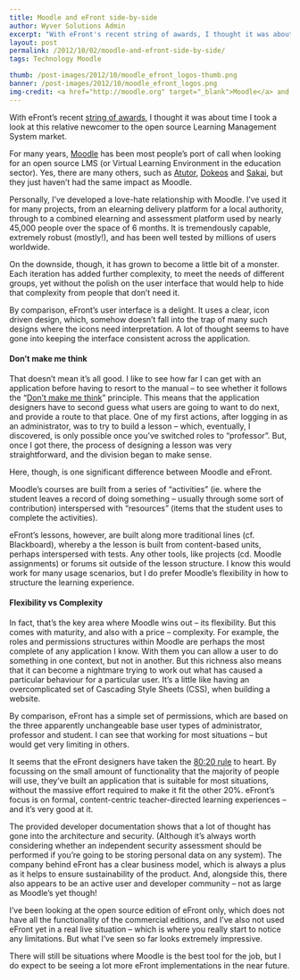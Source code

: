```yaml
---
title: Moodle and eFront side-by-side
author: Wyver Solutions Admin
excerpt: "With eFront's recent string of awards, I thought it was about time I took a look at this relative newcomer to the open source Learning Management System market."
layout: post
permalink: /2012/10/02/moodle-and-efront-side-by-side/
tags: Technology Moodle

thumb: /post-images/2012/10/moodle_efront_logos-thumb.png
banner: /post-images/2012/10/moodle_efront_logos.png
img-credit: <a href="http://moodle.org" target="_blank">Moodle</a> and <a href="http://www.efrontlearning.net/" target="_blank">eFront</a>
---
```

With eFront&#8217;s recent [string of awards][1], I thought it was about time I took a look at this relative newcomer to the open source Learning Management System market.

For many years, [Moodle][2] has been most people&#8217;s port of call when looking for an open source LMS (or Virtual Learning Environment in the education sector). Yes, there are many others, such as [Atutor][3], [Dokeos][4] and [Sakai][5], but they just haven&#8217;t had the same impact as Moodle.

Personally, I&#8217;ve developed a love-hate relationship with Moodle. I&#8217;ve used it for many projects, from an elearning delivery platform for a local authority, through to a combined elearning and assessment platform used by nearly 45,000 people over the space of 6 months. It is tremendously capable, extremely robust (mostly!), and has been well tested by millions of users worldwide.

On the downside, though, it has grown to become a little bit of a monster. Each iteration has added further complexity, to meet the needs of different groups, yet without the polish on the user interface that would help to hide that complexity from people that don&#8217;t need it.

By comparison, eFront&#8217;s user interface is a delight. It uses a clear, icon driven design, which, somehow doesn&#8217;t fall into the trap of many such designs where the icons need interpretation. A lot of thought seems to have gone into keeping the interface consistent across the application.

#### Don&#8217;t make me think

That doesn&#8217;t mean it&#8217;s all good. I like to see how far I can get with an application before having to resort to the manual &#8211; to see whether it follows the &#8220;[Don&#8217;t make me think][6]&#8221; principle. This means that the application designers have to second guess what users are going to want to do next, and provide a route to that place. One of my first actions, after logging in as an administrator, was to try to build a lesson &#8211; which, eventually, I discovered, is only possible once you&#8217;ve switched roles to &#8220;professor&#8221;. But, once I got there, the process of designing a lesson was very straightforward, and the division began to make sense.

Here, though, is one significant difference between Moodle and eFront.

Moodle&#8217;s courses are built from a series of &#8220;activities&#8221; (ie. where the student leaves a record of doing something &#8211; usually through some sort of contribution) interspersed with &#8220;resources&#8221; (items that the student uses to complete the activities).

eFront&#8217;s lessons, however, are built along more traditional lines (cf. Blackboard), whereby a the lesson is built from content-based units, perhaps interspersed with tests. Any other tools, like projects (cd. Moodle assignments) or forums sit outside of the lesson structure. I know this would work for many usage scenarios, but I do prefer Moodle&#8217;s flexibility in how to structure the learning experience.

#### Flexibility vs Complexity

In fact, that&#8217;s the key area where Moodle wins out &#8211; its flexibility. But this comes with maturity, and also with a price &#8211; complexity. For example, the roles and permissions structures within Moodle are perhaps the most complete of any application I know. With them you can allow a user to do something in one context, but not in another. But this richness also means that it can become a nightmare trying to work out what has caused a particular behaviour for a particular user. It&#8217;s a little like having an overcomplicated set of Cascading Style Sheets (CSS), when building a website.

By comparison, eFront has a simple set of permissions, which are based on the three apparently unchangeable base user types of administrator, professor and student. I can see that working for most situations &#8211; but would get very limiting in others.

It seems that the eFront designers have taken the [80:20 rule][7] to heart. By focussing on the small amount of functionality that the majority of people will use, they&#8217;ve built an application that is suitable for most situations, without the massive effort required to make it fit the other 20%. eFront&#8217;s focus is on formal, content-centric teacher-directed learning experiences &#8211; and it&#8217;s very good at it.

The provided developer documentation shows that a lot of thought has gone into the architecture and security. (Although it&#8217;s always worth considering whether an independent security assessment should be performed if you&#8217;re going to be storing personal data on any system). The company behind eFront has a clear business model, which is always a plus as it helps to ensure sustainability of the product. And, alongside this, there also appears to be an active user and developer community &#8211; not as large as Moodle&#8217;s yet though!

I&#8217;ve been looking at the open source edition of eFront only, which does not have all the functionality of the commercial editions, and I&#8217;ve also not used eFront yet in a real live situation &#8211; which is where you really start to notice any limitations. But what I&#8217;ve seen so far looks extremely impressive.

There will still be situations where Moodle is the best tool for the job, but I do expect to be seeing a lot more eFront implementations in the near future.

 [1]: http://blog.efrontlearning.net/tag/best-of-elearning-awards
 [2]: http://moodle.org/
 [3]: http://atutor.ca/
 [4]: http://www.dokeos.com/
 [5]: http://www.sakaiproject.org/
 [6]: http://www.sensible.com/dmmt.html
 [7]: http://en.wikipedia.org/wiki/Pareto_principle

